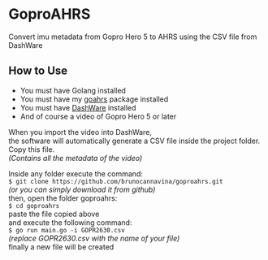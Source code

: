 # GoproAHRS
Convert imu metadata from Gopro Hero 5 to AHRS using the CSV file from DashWare

## How to Use
- You must have Golang installed<br/>
- You must have my [goahrs](https://github.com/brunocannavina/goahrs) package installed<br/>
- You must have [DashWare](http://www.dashware.net/) installed<br/>
- And of course a video of Gopro Hero 5 or later<br/>

When you import the video into DashWare,<br/>
the software will automatically generate a CSV file inside the project folder.<br/>
Copy this file.<br/>
_(Contains all the metadata of the video)_<br/>

Inside any folder execute the command:<br/>
`$ git clone https://github.com/brunocannavina/goproahrs.git`<br/>
_(or you can simply download it from github)_<br/>
then, open the folder goproahrs:<br/>
`$ cd goproahrs`<br/>
paste the file copied above<br/>
and execute the following command:<br/>
`$ go run main.go -i GOPR2630.csv`<br/>
_(replace GOPR2630.csv with the name of your file)_<br/>
finally a new file will be created<br/>
